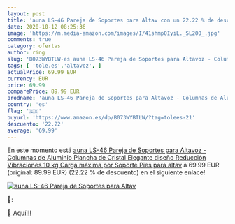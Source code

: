 ```yaml
---
layout: post
title: 'auna LS-46 Pareja de Soportes para Altav con un 22.22 % de descuento'
date: 2020-10-12 08:25:36
image: 'https://m.media-amazon.com/images/I/41shmp0IyiL._SL200_.jpg'
comments: true
category: ofertas
author: ring
slug: 'B073WYBTLW-es auna LS-46 Pareja de Soportes para Altavoz - Columnas de...'
tags: [ 'tole.es','altavoz', ]
actualPrice: 69.99 EUR
currency: EUR
price: 69.99
comparePrice: 89.99 EUR
prodname: 'auna LS-46 Pareja de Soportes para Altavoz - Columnas de Aluminio  Plancha de Cristal  Elegante diseño  Reducción Vibraciones  10 kg Carga máxima por Soporte  Pies para altav'
country: 'es'
flag: '🇪🇸'
buyurl: 'https://www.amazon.es/dp/B073WYBTLW/?tag=tolees-21'
descuento: '22.22'
average: '69.99'
---
```


En este momento está [auna LS-46 Pareja de Soportes para Altavoz - Columnas de Aluminio  Plancha de Cristal  Elegante diseño  Reducción Vibraciones  10 kg Carga máxima por Soporte  Pies para altav](https://www.amazon.es/dp/B073WYBTLW/?tag=tolees-21) a 69.99 EUR (original: 89.99 EUR) (22.22 %  de descuento) en el siguiente enlace!

[![auna LS-46 Pareja de Soportes para Altav](https://m.media-amazon.com/images/I/41shmp0IyiL._SL200_.jpg)](https://www.amazon.es/dp/B073WYBTLW/?tag=tolees-21)

🔎:


[🛒 Aquí!!!](https://www.amazon.es/dp/B073WYBTLW/?tag=tolees-21)
